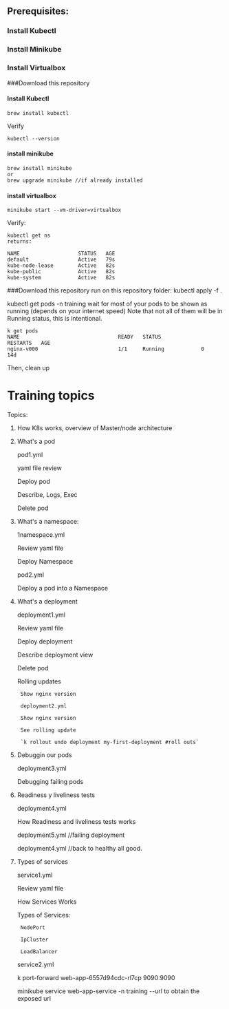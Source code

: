 ## Prerequisites:

### Install Kubectl

### Install Minikube
### Install Virtualbox
###Download this repository


#### Install Kubectl

```
brew install kubectl
```

Verify 

```
kubectl --version
```

#### install minikube

```
brew install minikube
or
brew upgrade minikube //if already installed
```


####  install virtualbox

```
minikube start --vm-driver=virtualbox
```

Verify:

```
kubectl get ns
returns:

NAME                   STATUS   AGE
default                Active   79s
kube-node-lease        Active   82s
kube-public            Active   82s
kube-system            Active   82s
```

###Download this repository
run on this repository folder:
kubectl apply -f . 

kubectl get pods -n training
wait for most of your pods to be shown as running (depends on your internet speed)
Note that not all of them will be in Running status, this is intentional.

```
k get pods
NAME                                READY   STATUS             RESTARTS   AGE
nginx-v000                          1/1     Running            0          14d
```

Then, clean up


# Training topics

Topics:

1. How K8s works, overview of Master/node architecture

1. What's a pod

    pod1.yml
    
    yaml file review
    
    Deploy pod
    
    Describe, Logs, Exec
    
    Delete pod


1. What's a namespace:

    1namespace.yml
  
    Review yaml file
  
    Deploy Namespace
  
    pod2.yml
  
    Deploy a pod into a Namespace
  

1. What's a deployment

    deployment1.yml
  
    Review yaml file
  
    Deploy deployment
  
    Describe deployment view
  
    Delete pod

    Rolling updates
  
        Show nginx version
    
        deployment2.yml
    
        Show nginx version  
    
        See rolling update
      
        `k rollout undo deployment my-first-deployment #roll outs`



1. Debuggin our pods

    deployment3.yml
  
    Debugging failing pods


1. Readiness y liveliness tests

    deployment4.yml
  
    How Readiness and liveliness tests works

    deployment5.yml //failing deployment

    deployment4.yml //back to healthy all good.
  

1. Types of services

    service1.yml
   
    Review yaml file
   
    How Services Works
   
    Types of Services:
   
        NodePort
    
        IpCluster
    
        LoadBalancer

    service2.yml

    k port-forward web-app-6557d94cdc-rl7cp 9090:9090

    minikube service web-app-service -n training --url
    to obtain the exposed url


